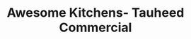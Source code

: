 ---
title: "Awesome Kitchens- Tauheed Commercial"
url: /karachi/awesome-kitchens-tauheed-commercial/
shop: Küchen
---